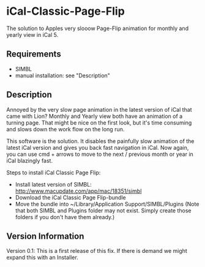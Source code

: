 iCal-Classic-Page-Flip
======================
The solution to Apples very slooow Page-Flip animation for monthly and yearly view in iCal 5.

Requirements
------------
- SIMBL
- manual installation: see "Description"

Description
-----------
Annoyed by the very slow page animation in the latest version of iCal that came with Lion? Monthly and Yearly view both have an animation of a turning page. That might be nice on the first look, but it's time consuming and slows down the work flow on the long run.

This software is the solution. It disables the painfully slow animation of the latest iCal version and gives you back fast navigation in iCal. Now again, you can use cmd + arrows to move to the next  / previous month or year in iCal blazingly fast.

Steps to install iCal Classic Page Flip:
- Install latest version of SIMBL: http://www.macupdate.com/app/mac/18351/simbl
- Download the iCal Classic Page Flip-bundle
- Move the bundle into ~/Library/Application Support/SIMBL/Plugins (Note that both SIMBL and Plugins folder may not exist. Simply create those folders if you don't have them already.)



Version Information
-------------------

Version 0.1: This is a first release of this fix. If there is demand we might expand this with an Installer.